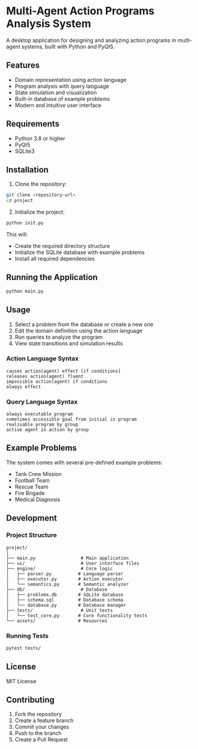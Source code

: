 # Multi-Agent Action Programs Analysis System

A desktop application for designing and analyzing action programs in multi-agent systems, built with Python and PyQt5.

## Features

- Domain representation using action language
- Program analysis with query language
- State simulation and visualization
- Built-in database of example problems
- Modern and intuitive user interface

## Requirements

- Python 3.8 or higher
- PyQt5
- SQLite3

## Installation

1. Clone the repository:
```bash
git clone <repository-url>
cd project
```

2. Initialize the project:
```bash
python init.py
```

This will:
- Create the required directory structure
- Initialize the SQLite database with example problems
- Install all required dependencies

## Running the Application

```bash
python main.py
```

## Usage

1. Select a problem from the database or create a new one
2. Edit the domain definition using the action language
3. Run queries to analyze the program
4. View state transitions and simulation results

### Action Language Syntax

```
causes action(agent) effect [if conditions]
releases action(agent) fluent
impossible action(agent) if conditions
always effect
```

### Query Language Syntax

```
always executable program
sometimes accessible goal from initial in program
realisable program by group
active agent in action by group
```

## Example Problems

The system comes with several pre-defined example problems:

- Tank Crew Mission
- Football Team
- Rescue Team
- Fire Brigade
- Medical Diagnosis

## Development

### Project Structure

```
project/
│
├── main.py                 # Main application
├── ui/                     # User interface files
├── engine/                 # Core logic
│   ├── parser.py          # Language parser
│   ├── executor.py        # Action executor
│   └── semantics.py       # Semantic analyzer
├── db/                     # Database
│   ├── problems.db        # SQLite database
│   ├── schema.sql         # Database schema
│   └── database.py        # Database manager
├── tests/                  # Unit tests
│   └── test_core.py       # Core functionality tests
└── assets/                # Resources
```

### Running Tests

```bash
pytest tests/
```

## License

MIT License

## Contributing

1. Fork the repository
2. Create a feature branch
3. Commit your changes
4. Push to the branch
5. Create a Pull Request 